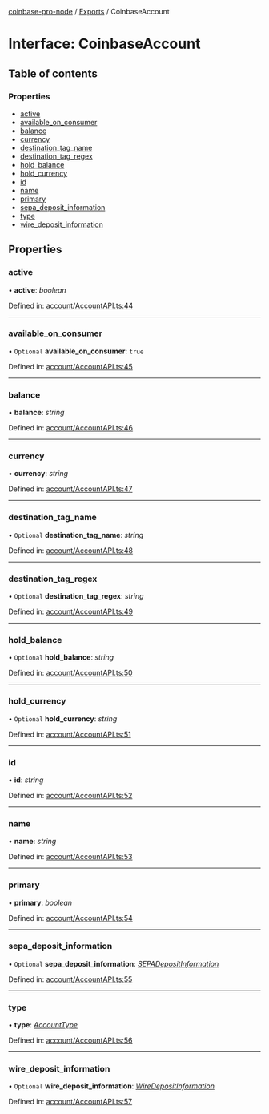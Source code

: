 [coinbase-pro-node](../README.md) / [Exports](../modules.md) / CoinbaseAccount

# Interface: CoinbaseAccount

## Table of contents

### Properties

- [active](coinbaseaccount.md#active)
- [available_on_consumer](coinbaseaccount.md#available_on_consumer)
- [balance](coinbaseaccount.md#balance)
- [currency](coinbaseaccount.md#currency)
- [destination_tag_name](coinbaseaccount.md#destination_tag_name)
- [destination_tag_regex](coinbaseaccount.md#destination_tag_regex)
- [hold_balance](coinbaseaccount.md#hold_balance)
- [hold_currency](coinbaseaccount.md#hold_currency)
- [id](coinbaseaccount.md#id)
- [name](coinbaseaccount.md#name)
- [primary](coinbaseaccount.md#primary)
- [sepa_deposit_information](coinbaseaccount.md#sepa_deposit_information)
- [type](coinbaseaccount.md#type)
- [wire_deposit_information](coinbaseaccount.md#wire_deposit_information)

## Properties

### active

• **active**: _boolean_

Defined in: [account/AccountAPI.ts:44](https://github.com/bennycode/coinbase-pro-node/blob/a2d34d0/src/account/AccountAPI.ts#L44)

---

### available_on_consumer

• `Optional` **available_on_consumer**: `true`

Defined in: [account/AccountAPI.ts:45](https://github.com/bennycode/coinbase-pro-node/blob/a2d34d0/src/account/AccountAPI.ts#L45)

---

### balance

• **balance**: _string_

Defined in: [account/AccountAPI.ts:46](https://github.com/bennycode/coinbase-pro-node/blob/a2d34d0/src/account/AccountAPI.ts#L46)

---

### currency

• **currency**: _string_

Defined in: [account/AccountAPI.ts:47](https://github.com/bennycode/coinbase-pro-node/blob/a2d34d0/src/account/AccountAPI.ts#L47)

---

### destination_tag_name

• `Optional` **destination_tag_name**: _string_

Defined in: [account/AccountAPI.ts:48](https://github.com/bennycode/coinbase-pro-node/blob/a2d34d0/src/account/AccountAPI.ts#L48)

---

### destination_tag_regex

• `Optional` **destination_tag_regex**: _string_

Defined in: [account/AccountAPI.ts:49](https://github.com/bennycode/coinbase-pro-node/blob/a2d34d0/src/account/AccountAPI.ts#L49)

---

### hold_balance

• `Optional` **hold_balance**: _string_

Defined in: [account/AccountAPI.ts:50](https://github.com/bennycode/coinbase-pro-node/blob/a2d34d0/src/account/AccountAPI.ts#L50)

---

### hold_currency

• `Optional` **hold_currency**: _string_

Defined in: [account/AccountAPI.ts:51](https://github.com/bennycode/coinbase-pro-node/blob/a2d34d0/src/account/AccountAPI.ts#L51)

---

### id

• **id**: _string_

Defined in: [account/AccountAPI.ts:52](https://github.com/bennycode/coinbase-pro-node/blob/a2d34d0/src/account/AccountAPI.ts#L52)

---

### name

• **name**: _string_

Defined in: [account/AccountAPI.ts:53](https://github.com/bennycode/coinbase-pro-node/blob/a2d34d0/src/account/AccountAPI.ts#L53)

---

### primary

• **primary**: _boolean_

Defined in: [account/AccountAPI.ts:54](https://github.com/bennycode/coinbase-pro-node/blob/a2d34d0/src/account/AccountAPI.ts#L54)

---

### sepa_deposit_information

• `Optional` **sepa_deposit_information**: [_SEPADepositInformation_](sepadepositinformation.md)

Defined in: [account/AccountAPI.ts:55](https://github.com/bennycode/coinbase-pro-node/blob/a2d34d0/src/account/AccountAPI.ts#L55)

---

### type

• **type**: [_AccountType_](../enums/accounttype.md)

Defined in: [account/AccountAPI.ts:56](https://github.com/bennycode/coinbase-pro-node/blob/a2d34d0/src/account/AccountAPI.ts#L56)

---

### wire_deposit_information

• `Optional` **wire_deposit_information**: [_WireDepositInformation_](wiredepositinformation.md)

Defined in: [account/AccountAPI.ts:57](https://github.com/bennycode/coinbase-pro-node/blob/a2d34d0/src/account/AccountAPI.ts#L57)
